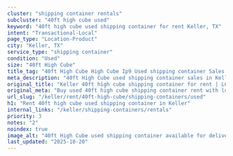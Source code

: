 ```yaml
---
cluster: "shipping container rentals"
subcluster: "40ft high cube used"
keyword: "40ft high cube used shipping container for rent Keller, TX"
intent: "Transactional-Local"
page_type: "Location-Product"
city: "Keller, TX"
service_type: "shipping container"
condition: "Used"
size: "40ft High Cube"
title_tag: "40ft High Cube High Cube Ip9 Used shipping container Sales in Keller | LC Container"
meta_description: "40ft High Cube used shipping container sales in Keller. High cube containers with extra height. Fast delivery, competitive pricing. Serving shipping containers area. Quote ID: AQE. Call (214) 524-4168 for your free quote today."
original_title: "Keller 40ft high cube shipping container for rent | LC"
original_meta: "Buy used 40ft high cube shipping container rent with local delivery in Keller, TX. LC Container — local Since 2003. Request a fast quote today."
url_slug: "/keller/rent/40ft-high-cube/shipping-containers/used"
h1: "Rent 40ft high cube used shipping container in Keller"
internal_links: "/keller/shipping-containers/rentals"
priority: 3
notes: "2"
noindex: true
image_alt: "40ft High Cube used shipping container available for delivery in Keller"
last_updated: "2025-10-20"
---
```


<!-- TODO: Add unique city/inventory copy, images, and internal links here. -->
